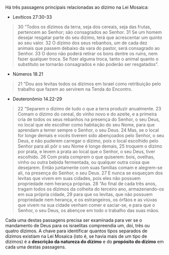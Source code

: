 Há três passagens principais relacionadas ao dízimo na Lei Mosaica:

* Levíticos 27:30-33

> 30 “Todos os dízimos da terra, seja dos cereais, seja das frutas, pertencem ao Senhor; são consagrados ao Senhor. 31 Se um homem desejar resgatar parte do seu dízimo, terá que acrescentar um quinto ao seu valor. 32 O dízimo dos seus rebanhos, um de cada dez animais que passem debaixo da vara do pastor, será consagrado ao Senhor. 33 O dono não poderá retirar os bons dentre os ruins, nem fazer qualquer troca. Se fizer alguma troca, tanto o animal quanto o substituto se tornarão consagrados e não poderão ser resgatados”. 

* Números 18.21

> 21 “Dou aos levitas todos os dízimos em Israel como retribuição pelo trabalho que fazem ao servirem na Tenda do Encontro.  

* Deuteronômio 14.22-29

> 22 “Separem o dízimo de tudo o que a terra produzir anualmente. 23 Comam o dízimo do cereal, do vinho novo e do azeite, e a primeira cria de todos os seus rebanhos na presença do Senhor, o seu Deus, no local que ele escolher como habitação do seu Nome, para que aprendam a temer sempre o Senhor, o seu Deus. 24 Mas, se o local for longe demais e vocês tiverem sido abençoados pelo Senhor, o seu Deus, e não puderem carregar o dízimo, pois o local escolhido pelo Senhor para ali pôr o seu Nome é longe demais, 25 troquem o dízimo por prata, e levem a prata ao local que o Senhor, o seu Deus, tiver escolhido. 26 Com prata comprem o que quiserem: bois, ovelhas, vinho ou outra bebida fermentada, ou qualquer outra coisa que desejarem. Então juntamente com suas famílias comam e alegrem-se ali, na presença do Senhor, o seu Deus. 27 E nunca se esqueçam dos levitas que vivem em suas cidades, pois eles não possuem propriedade nem herança próprias.  28 “Ao final de cada três anos, tragam todos os dízimos da colheita do terceiro ano, armazenando-os em sua própria cidade, 29 para que os levitas, que não possuem propriedade nem herança, e os estrangeiros, os órfãos e as viúvas que vivem na sua cidade venham comer e saciar-se, e para que o Senhor, o seu Deus, os abençoe em todo o trabalho das suas mãos. 

Cada uma destas passagens precisa ser examinada para ver se o mandamento de Deus para os israelitas compreendia um, doi, três ou quatro dízimos.  A chave para identificar quantos tipos separados de dízimos existiam na Lei Mosaica (isto é,  se havia mais de um tipo de dízimos) é a **descrição da natureza do dízimo** e do **propósito do dízimo** em cada uma destas passagens.

